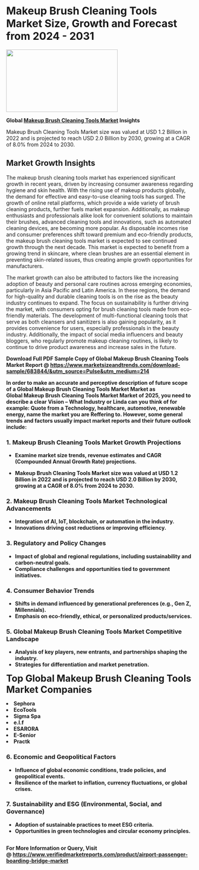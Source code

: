 <H1>Makeup Brush Cleaning Tools Market Size, Growth and Forecast from 2024 - 2031</H1><img class="aligncenter size-medium wp-image-584254" src="https://thirdeyenews.in/wp-content/uploads/2024/09/Global-Market-Research-300x168.jpeg" alt="" width="300" height="168" /><p><strong>Global&nbsp;<a href="https://www.marketsizeandtrends.com/download-sample/683844/&amp;utm_source=Pulse&amp;utm_medium=214">Makeup Brush Cleaning Tools Market</a> Insights</strong></p><p>Makeup Brush Cleaning Tools Market size was valued at USD 1.2 Billion in 2022 and is projected to reach USD 2.0 Billion by 2030, growing at a CAGR of 8.0% from 2024 to 2030.</p><p><h2>Market Growth Insights</h2> <p>The makeup brush cleaning tools market has experienced significant growth in recent years, driven by increasing consumer awareness regarding hygiene and skin health. With the rising use of makeup products globally, the demand for effective and easy-to-use cleaning tools has surged. The growth of online retail platforms, which provide a wide variety of brush cleaning products, further fuels market expansion. Additionally, as makeup enthusiasts and professionals alike look for convenient solutions to maintain their brushes, advanced cleaning tools and innovations, such as automated cleaning devices, are becoming more popular. As disposable incomes rise and consumer preferences shift toward premium and eco-friendly products, the makeup brush cleaning tools market is expected to see continued growth through the next decade. This market is expected to benefit from a growing trend in skincare, where clean brushes are an essential element in preventing skin-related issues, thus creating ample growth opportunities for manufacturers.</p> <p><strong></strong></p> <p>The market growth can also be attributed to factors like the increasing adoption of beauty and personal care routines across emerging economies, particularly in Asia Pacific and Latin America. In these regions, the demand for high-quality and durable cleaning tools is on the rise as the beauty industry continues to expand. The focus on sustainability is further driving the market, with consumers opting for brush cleaning tools made from eco-friendly materials. The development of multi-functional cleaning tools that serve as both cleansers and sanitizers is also gaining popularity, as it provides convenience for users, especially professionals in the beauty industry. Additionally, the impact of social media influencers and beauty bloggers, who regularly promote makeup cleaning routines, is likely to continue to drive product awareness and increase sales in the future.</p> <p><strong></p><p><span class=""><strong>Download Full PDF Sample Copy of Global Makeup Brush Cleaning Tools Market Report</strong> @ <a href="https://www.marketsizeandtrends.com/download-sample/683844/&amp;utm_source=Pulse&amp;utm_medium=214" target="_blank">https://www.marketsizeandtrends.com/download-sample/683844/&amp;utm_source=Pulse&amp;utm_medium=214</a></span></p><p>In order to make an accurate and perceptive description of future scope of a Global&nbsp;Makeup Brush Cleaning Tools Market Market as Global&nbsp;Makeup Brush Cleaning Tools Market Market of 2025, you need to describe a clear Vision &ndash; What Industry or Linda can you think of for example: Quote from a Technology, healthcare, automotive, renewable energy, name the market you are Reffering to. However, some general trends and factors usually impact market reports and their future outlook include:</p><h3>1.&nbsp;<strong>Makeup Brush Cleaning Tools Market Growth Projections</strong></h3><ul><li>Examine market size trends, revenue estimates and CAGR (Compounded Annual Growth Rate) projections.</li><li><p>Makeup Brush Cleaning Tools Market size was valued at USD 1.2 Billion in 2022 and is projected to reach USD 2.0 Billion by 2030, growing at a CAGR of 8.0% from 2024 to 2030.</p></li></ul><h3>2.&nbsp;<strong>Makeup Brush Cleaning Tools Market Technological Advancements</strong></h3><ul><li>Integration of AI, IoT, blockchain, or automation in the industry.</li><li>Innovations driving cost reductions or improving efficiency.</li></ul><h3>3.&nbsp;<strong>Regulatory and Policy Changes</strong></h3><ul><li>Impact of global and regional regulations, including sustainability and carbon-neutral goals.</li><li>Compliance challenges and opportunities tied to government initiatives.</li></ul><h3>4.&nbsp;<strong>Consumer Behavior Trends</strong></h3><ul><li>Shifts in demand influenced by generational preferences (e.g., Gen Z, Millennials).</li><li>Emphasis on eco-friendly, ethical, or personalized products/services.</li></ul><h3>5.&nbsp;<strong>Global Makeup Brush Cleaning Tools Market Competitive Landscape</strong></h3><ul><li>Analysis of key players, new entrants, and partnerships shaping the industry.</li><li>Strategies for differentiation and market penetration.</li></ul><p data-pm-slice="1 1 []"><span style="color: inherit; font-family: inherit; font-size: 25px;">Top Global Makeup Brush Cleaning Tools Market Companies</span></p><div class="" data-test-id=""><p><li>Sephora</li><li> EcoTools</li><li> Sigma Spa</li><li> e.l.f</li><li> ESARORA</li><li> E-Senior</li><li> Practk</li></p></div><h3>6.&nbsp;<strong>Economic and Geopolitical Factors</strong></h3><ul><li>Influence of global economic conditions, trade policies, and geopolitical events.</li><li>Resilience of the market to inflation, currency fluctuations, or global crises.</li></ul><h3>7.&nbsp;<strong>Sustainability and ESG (Environmental, Social, and Governance)</strong></h3><ul><li>Adoption of sustainable practices to meet ESG criteria.</li><li>Opportunities in green technologies and circular economy principles.</li></ul><h2><strong style="font-size: 14px;">For More Information or Query, Visit @&nbsp;</strong><a style="background-color: #ffffff; font-size: 14px;" href="https://www.marketsizeandtrends.com/report/makeup-brush-cleaning-tools-market/" target="_blank">https://www.verifiedmarketreports.com/product/airport-passenger-boarding-bridge-market</a></h2>
